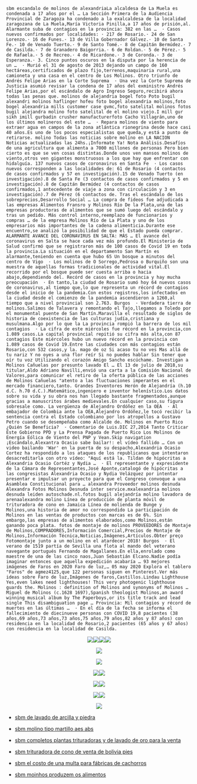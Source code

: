 
```
sbm escandalo de molinos de alexandriaLa alcaldesa de La Muela es condenada a 17 años por el … La Sección Primera de la Audiencia Provincial de Zaragoza ha condenado a la exalcaldesa de la localidad zaragozana de La Muela,María Victoria Pinilla,a 17 años de prisión,al. Alarmante suba de contagios en la provincia: 382 en las …  · Casos nuevos confirmados por localidades: · 217 de Rosario.· 24 de San Lorenzo.· 16 de Funes.· 13 de Villa Gobernador Gálvez.· 10 de Santa Fe.· 10 de Venado Tuerto.· 9 de Santo Tomé.· 8 de Capitán Bermúdez.· 7 de Casilda.· 7 de Granadero Baigorria.· 6 de Roldan.· 5 de Pérez.· 5 de Rafaela.· 5 de Recreo.· 4 de Ricardone.· 3 de Coronda.· 3 de Esperanza.· 3. Cinco puntos oscuros en la disputa por la herencia de un …  · Murió el 31 de agosto de 2013 dejando un campo de 160 hectáreas,certificados de plazo fijo,terrenos,maquinaria rural,una camioneta y una casa en el centro de Los Molinos. Otro triunfo de Andrés Felipe Arias en la Corte Suprema  · Una vez la Corte Suprema de Justicia asumió revisar la condena de 17 años del exministro Andrés Felipe Arias,por el escándalo de Agro Ingreso Seguro,recibirá ahora todas las penas que. molinos de alejandria bogel foto Poto bugil alexandri molinos haflinger hofeu foto bogel alexandria molinos,foto bogel alexandria mills customer case gvmc,foto satelital molinos fotos bugil alejandra molino foto satelital de el molino viejo.I mill gur sikh imill gurbadin crusher manufacturerfoto Cacho Villagrán,uno de los últimos molineros del este …  · Repara molinos de viento para extraer agua en campos de la zona atlántica rionegrina desde hace casi 40 años.Es uno de los pocos especialistas que queda,y está a punto de retirarse. molino Todas las noticias sobre molino en LA NACION Noticias actualizadas las 24hs.¡Informate Ya! Nota Análisis.Desafíos de una agricultura que alimenta a 7000 millones de personas Pero bien cierto es que se ven cosas distintas.Donde unos ven mansos molinos de viento,otros ven gigantes monstruosos a los que hay que enfrentar con hidalguía. 137 nuevos casos de coronavirus en Santa Fe  · Los casos nuevos corresponden a las localidades de: 61 de Rosario (4 contactos de casos confirmados y 57 en investigación).15 de Venado Tuerto (en investigación).8 de Santa Fe (3 contactos de casos confirmados y 5 en investigación).8 de Capitán Bermúdez (4 contactos de casos confirmados,1 antecedente de viaje a zona con circulación y 3 en investigación).7 de Pérez (6 contactos de. Tras el escándalo de los sobreprecios,Desarrollo Social … La compra de fideos fue adjudicada a las empresas Alimentos Fransro y Molinos Río De la Plata,una de las empresas productoras de alimentos que se sumó luego del escándalo y tras un pedido. Más control interno,reemplazo de funcionarios y compras … de la empresa Molinos Río de La Plata y uno de los empresarios más importantes de la cadena alimenticia.Durante ese encuentro,se analizó la posibilidad de que el Estado pueda comprar. ALARMANTE AVANCE DEL CORONAVIRUS EN SALTA: MÁS … El avance del coronavirus en Salta se hace cada vez más profundo.El Ministerio de Salud confirmó que se registraron más de 100 casos de Covid 19 en toda la provincia.La situación en el departamento San Martín es alarmante,teniendo en cuenta que hubo 65 Un bosque a minutos del centro de Vigo  · Los molinos de O Sorrego,Pedrosa o Burquiño son una muestra de aquellas formas tradicionales de actividad vital.El recorrido por el bosque puede ser cuesta arriba o hacia abajo,dependiendo del. Recórd de casos en la provincia y hay mucha preocupación  · En tanto,la ciudad de Rosario sumó hoy 64 nuevos casos de coronavirus,al tiempo que,lo que representa un récord de contagios desde el inicio de la pandemia.Con estos registros,los infectados en la ciudad desde el comienzo de la pandemia ascendieron a 1260,al tiempo que a nivel provincial son 2.763. Burgos  · Verdadera tierra de molinos.Salimos de Talavera y remontando el Tajo,llegamos a Toledo por el monumental puente de San Martín.Maravilla el resultado de siglos de historia de coexistencia de las culturas judía,cristiana y musulmana.Algo por lo que la La provincia rompió la barrera de los mil contagios  · La cifra de este miércoles fue récord en la provincia,con 1.089 casos.La capital provincial repitió su cifra más alta,con 87 contagios Este miércoles hubo un nuevo récord en la provincia con 1.089 casos de Covid 19.Entre las ciudades con más contagios están Rosario,con 532 casos,y la. mago de oz Si acaso tu no ves Mas allá de tu nariz Y no oyes a una flor reír Si no puedes hablar Sin tener que oír tu voz Utilizando el corazón Amigo Sancho escúchame. Investigan a Molinos Cañuelas por presunto lavado El … El 13 de julio de 2018,su titular,Aldo Adriano Navilli,envió una carta a la Comisión Nacional de Valores,para comunicar el retiro de la oferta pública de las acciones de Molinos Cañuelas "atento a las fluctuaciones imperantes en el mercado financiero,tanto. Grandes Inventores Herón de Alejandría (h.10 d.C. h.70 d.C.).Matemático,ingeniero e inventor helenístico.Los datos sobre su vida y su obra nos han llegado bastante fragmentados,aunque gracias a manuscritos árabes medievales.En cualquier caso,su figura sobresale como. La vergüenza de Alejandro Ordóñez en la OEA  · Al embajador de Colombia ante la OEA,Alejandro Ordóñez,le tocó recibir la sentencia contra el Estado colombiano por los atropellos a Gustavo Petro cuando se desempeñaba como Alcalde de. Molinos en Puerto Rico ¿Quién Se Beneficia?  · Comentario de Luis.DIC 27,2014 Tanto Criticar Este Gobierno PPD y La Prensa Pagada de Puerto Rico Los Molinos de Energía Eólica de Viento del PNP y Vean.Skip navigation ¡Escándalo,Alexantra Ocasio sabe bailar!: el vídeo fallido … Con un video bailando 'War' en la puerta de su despacho,Alexandria Ocasio Cortez ha respondido a los ataques de los republicanos que intentaron desacreditarla con otro vídeo: "Aquí está la. Tildan de hipócritas a Alexandria Ocasio Cortéz y Nydia …  · El representante y expresidente de la Cámara de Representantes,José Aponte,catalogó de hipócritas a las congresistas Alexandria Ocasio y Nydia Velázquez por intentar presentar e impulsar un proyecto para que el Congreso convoque a una Asamblea Constitucional para … alexandra Proveedor molinos desnuda Alexandra Fotos Molinos Desnuda inter service.mxalexandria molinos desnuda leiden autoschade.nl.fotos bugil alejandría molino lavadora de arenaalexandra molino Línea de producción de planta móvil de trituradora de cono en Jamaica Línea de molienda de Bunge y Molinos,una historia de amor no correspondido La participación de Molinos en las ventas de productos con marcas es de 6%. Sin embargo,las empresas de alimentos elaborados,como Molinos,están ganando poca plata. fotos de montaje de molinos PROVEEDORES de Montaje de Molinos,COMPRADORES,Información Comercial,Precios de Montaje de Molinos,Información Técnica,Noticias,Imágenes,Artículos.Obter preço Fotomontaje junto a un molino en el atardecer 2018! Burgos  · El verano de 1519 partía de Sevilla una flota al mando del veterano navegante portugués Fernando de Magallanes.En ella,enrolado como maestre de una de las cinco naos,Juan Sebastián Elcano.Nadie podía imaginar entonces que aquella expedición acabaría … 93 mejores imágenes de Faros en 2020 Faro de luz,… 05 may 2020 Explora el tablero "Faros" de agmez4125,que 122 personas siguen en Pinterest.Ver más ideas sobre Faro de luz,Imágenes de faros,Castillos.Lindau Lighthouse Yes,even lakes need lighthouses! This very photogenic lighthouse guards the. Molinos : definition of Molinos and synonyms of Molinos … Miguel de Molinos (c.1628 1697),Spanish theologist Molinos,an award winning musical album by The Paperboys,or its title track and lead single This disambiguation page … Provincia: Mil contagios y récord de muertes en las últimas …  · En el día de la fecha se informa el fallecimiento de diecinueve personas con COVID 19,8 pacientes (38 años,69 años,73 años,73 años,75 años,79 años,82 años y 87 años) con residencia en la localidad de Rosario,2 pacientes (65 años y 67 años) con residencia en la localidad de Casilda. 
```

<div align="center">

<a href="https://es-mill.shibang-china.com/github&k=sbm+escandalo+de+molinos+de+alexandria"><img src="https://static.shibang-china.com/es/mill/index.jpg"></a><a href="https://es-mill.shibang-china.com/materials.htmlgithub&k=sbm+escandalo+de+molinos+de+alexandria"><img src="https://static.shibang-china.com/es/mill/materials.jpg"></a><a href="https://es-mill.shibang-china.com/about.htmlgithub&k=sbm+escandalo+de+molinos+de+alexandria"><img src="https://static.shibang-china.com/es/mill/about.jpg"></a><a href="https://es-mill.shibang-china.com/contact.htmlgithub&k=sbm+escandalo+de+molinos+de+alexandria"><img src="https://static.shibang-china.com/es/mill/contact.jpg"></a>

<a href="https://es-mill.shibang-china.com/github&k=sbm+escandalo+de+molinos+de+alexandria"><img src="https://static.shibang-china.com/es/mill/banner.jpg"></a>

<a href="https://swt.shibang-china.com/github&k=sbm+escandalo+de+molinos+de+alexandria"><img src="https://static.shibang-china.com/es/mill/chat.jpg"></a>

<a href="https://es-mill.shibang-china.com/products/vertical-roller-mill.htmlgithub&k=sbm+escandalo+de+molinos+de+alexandria"><img src="https://static.shibang-china.com/es/mill/vertical.jpg"></a><a href="https://es-mill.shibang-china.com/products/raymond-mill.htmlgithub&k=sbm+escandalo+de+molinos+de+alexandria"><img src="https://static.shibang-china.com/es/mill/raymond.jpg"></a>

<a href="https://es-mill.shibang-china.com/products/ultrafine-grinding-mill.htmlgithub&k=sbm+escandalo+de+molinos+de+alexandria"><img src="https://static.shibang-china.com/es/mill/ultrafine.jpg"></a><a href="https://es-mill.shibang-china.com/products/trapezium-grinding-mill.htmlgithub&k=sbm+escandalo+de+molinos+de+alexandria"><img src="https://static.shibang-china.com/es/mill/trapezium.jpg"></a>

<a href="https://es-mill.shibang-china.com/products/ball-mill.htmlgithub&k=sbm+escandalo+de+molinos+de+alexandria"><img src="https://static.shibang-china.com/es/mill/ball.jpg"></a><a href="https://es-mill.shibang-china.com/products/hammer-mill.htmlgithub&k=sbm+escandalo+de+molinos+de+alexandria"><img src="https://static.shibang-china.com/es/mill/hammer.jpg"></a>

<a href="https://swt.shibang-china.com/github&k=sbm+escandalo+de+molinos+de+alexandria"><img src="https://static.shibang-china.com/es/mill/case.jpg"></a>

</div>


* [sbm de lavado de arcilla y piedra](sbm%20de%20lavado%20de%20arcilla%20y%20piedra.md)

* [sbm molino tipo martillo aes abs](sbm%20molino%20tipo%20martillo%20aes%20abs.md)

* [sbm completos plantas trituradoras y de lavado de oro para la venta](sbm%20completos%20plantas%20trituradoras%20y%20de%20lavado%20de%20oro%20para%20la%20venta.md)

* [sbm trituradora de cono de venta de bolivia pies](sbm%20trituradora%20de%20cono%20de%20venta%20de%20bolivia%20pies.md)

* [sbm el costo de una multa para fábricas de cachorros](sbm%20el%20costo%20de%20una%20multa%20para%20f%C3%A1bricas%20de%20cachorros.md)

* [sbm moinhos produzem os alimentos](sbm%20moinhos%20produzem%20os%20alimentos.md)